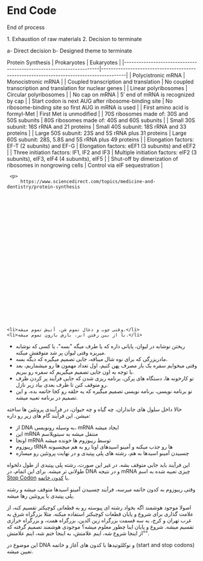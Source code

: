 ﻿
<h1>End Code</h1>
<p>
   End of process 
<p>
    1.	Exhaustion of raw materials
    2.	Decision to terminate
<p>
    a-	Direct decision
    b-	Designed theme to terminate
    
   <p> 
     Protein Synthesis
    | Prokaryotes                                                        | Eukaryotes                                                                             |
|--------------------------------------------------------------------|----------------------------------------------------------------------------------------|
|     Polycistronic mRNA                                             |     Monocistronic mRNA                                                                 |
|     Coupled   transcription and translation                        |     No coupled   transcription and translation for nuclear genes                       |
|     Linear polyribosomes                                           |     Circular   polyribosomes                                                           |
|     No cap on mRNA                                                 |     5′ end of mRNA is   recognized by cap                                              |
|     Start codon is next   AUG after ribosome-binding site          |     No ribosome-binding   site so first AUG in mRNA is used                            |
|     First amino acid is   formyl-Met                               |     First Met is   unmodified                                                          |
|     70S ribosomes made   of: 30S and 50S subunits                  |     80S ribosomes made   of: 40S and 60S subunits                                      |
|     Small 30S subunit:   16S rRNA and 21 proteins                  |     Small 40S subunit:   18S rRNA and 33 proteins                                      |
|     Large 50S subunit:   23S and 5S rRNA plus 31 proteins          |     Large 60S subunit:   28S, 5.8S and 5S rRNA plus 49 proteins                        |
|     Elongation factors:   EF-T (2 subunits) and EF-G               |     Elongation factors:   eEF1 (3 subunits) and eEF2                                   |
|     Three initiation   factors: IF1, IF2 and IF3                   |     Multiple initiation   factors: eIF2 (3 subunits), eIF3, eIF4 (4 subunits), eIF5    |
|     Shut-off by   dimerization of ribosomes in nongrowing cells    |     Control via eIF   sequestration                                                    |
       
       

    
     <p>
         https://www.sciencedirect.com/topics/medicine-and-dentistry/protein-synthesis
    
    
    
    
    
    
    
    
    
    
    
    
    
    
    
    
    
    
    
    
    
    
    
    
    

    <li>وقتی چوب و ذغال تموم شن، آتیش تموم میشه.</li>
    <li>با از بین رفتن ابر، بارش بارون تموم میشه.</li>
</ul>
<ul>
    <li>ریختن نوشابه در لیوان، پایانی داره که یا طرف میگه "بسه"، یا کسی که نوشابه میریزه وقتی لیوان پر شد متوقفش میکنه.</li>
    <li>مادربزرگی که برای نوه شال میبافه، جایی تصمیم میگیره که دیگه بسه.</li>
    <li>وقتی میخوایم سفره یک بار مصرف پهن کنیم، اول تعداد مهمون ها رو میشماریم، بعد با توجه به اون جایی تصمیم میگیریم که سفره رو ببریم.</li>
    <li>تو کارخونه ها، دستگاه های پرکن، برنامه ریزی شدن که جایی فرآیند پر کردن ظرف رو متوقف کنن تا ظرف بعدی بیاد زیر نازل.</li>
    <li>تو برنامه نویسی، برنامه نویسی تصمیم میگیره که یه حلقه رو کجا خاتمه بده، و این تصمیم در برنامه تعبیه میشه.</li>
</ul>
<p>
    حالا داخل سلول های جانداران، چه گیاه و چه حیوان، در فرآیندی پروتئین ها ساخته میشن. این فرآیند گام های زیر رو داره:
</p>
<ul>
    <li>از DNA به وسیله رونویسی، mRNA ایجاد میشه</li>
    <li>این mRNA منتقل میشه به سیتوپلاسم</li>
    <li>اونجا mRNA توسط ریبوزوم ها خونده میشه</li>
    <li>ریبوزوم tRNA ها رو جذب میکنه و آمینو اسیدهای اونا رو به هم میچسبونه</li>
    <li>چسبیدن آمینو اسیدها به هم، رشته های پلی پپتیدی و در نهایت پروتئین رو میسازه</li>
</ul>
<p>
    این فرآیند باید جایی متوقف بشه. در غیر این صورت، رشته پلی پپتیدی از طول دلخواه طولانی تر میشه. برای این اتمام، در DNA و در نتیجه mRNA چیزی تعبیه شده به اسم <a href="https://en.wikipedia.org/wiki/Stop_codon">Stop Codon</a> یا <a href="https://fa.wikipedia.org/wiki/%DA%A9%D8%AF%D9%88%D9%86_%D8%AE%D8%A7%D8%AA%D9%85%D9%87">کدون خاتمه</a>.
</p>
<p>
    وقتی ریبوزوم به کدون خاتمه میرسه، فرآیند چسبیدن آمینو اسیدها متوقف میشه و رشته پلی پپتیدی یا پروتئین رها میشه.
</p>

<p>
    اصولا موجود هوشمند اگه بخواد رشته ای پیوسته رو به قطعاتی کوچیکتر تقسیم کنه، از علامت گذاری برای شروع و پایان قطعات کوچیکتر استفاده میکنه. مثلا بزرگراه شرق به غرب تهران و کرج، به سه قسمت بزرگراه زین الدین، بزرگراه همت، و بزرگراه خرازی تقسیم میشه. شروع و پایان اینا چطور معلوم میشه؟ موجودی هوشمند تصمیم گرفته که "از اینجا شروع شه، اینم علامتش، به اینجا ختم شه، اینم علامتش".
</p>
<p>
    این موضوع در DNA و نوکلئوتیدها با کدون های آغاز و خاتمه (start and stop codons) تعیین میشه.
</p>
